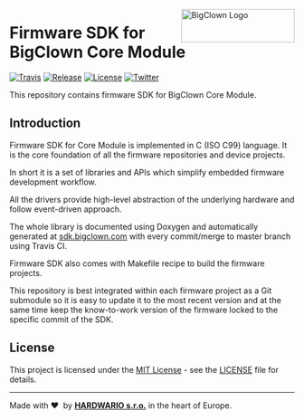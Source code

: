 <a href="https://www.bigclown.com/"><img src="https://bigclown.sirv.com/logo.png" width="200" height="59" alt="BigClown Logo" align="right"></a>

# Firmware SDK for BigClown Core Module

[![Travis](https://img.shields.io/travis/bigclownlabs/bcf-sdk-core-module/master.svg)](https://travis-ci.org/bigclownlabs/bcf-sdk-core-module)
[![Release](https://img.shields.io/github/release/bigclownlabs/bcf-sdk-core-module.svg)](https://github.com/bigclownlabs/bcf-sdk-core-module/releases)
[![License](https://img.shields.io/github/license/bigclownlabs/bcf-sdk-core-module.svg)](https://github.com/bigclownlabs/bcf-sdk-core-module/blob/master/LICENSE)
[![Twitter](https://img.shields.io/twitter/follow/BigClownLabs.svg?style=social&label=Follow)](https://twitter.com/BigClownLabs)

This repository contains firmware SDK for BigClown Core Module.

## Introduction

Firmware SDK for Core Module is implemented in C (ISO C99) language.
It is the core foundation of all the firmware repositories and device projects.

In short it is a set of libraries and APIs which simplify embedded firmware development workflow.

All the drivers provide high-level abstraction of the underlying hardware and follow event-driven approach.

The whole library is documented using Doxygen and automatically generated at [sdk.bigclown.com](http://sdk.bigclown.com) with every commit/merge to master branch using Travis CI.

Firmware SDK also comes with Makefile recipe to build the firmware projects.

This repository is best integrated within each firmware project as a Git submodule so it is easy to update it to the most recent version and at the same time keep the know-to-work version of the firmware locked to the specific commit of the SDK.

## License

This project is licensed under the [MIT License](https://opensource.org/licenses/MIT/) - see the [LICENSE](LICENSE) file for details.

---

Made with &#x2764;&nbsp; by [**HARDWARIO s.r.o.**](https://www.hardwario.com/) in the heart of Europe.
